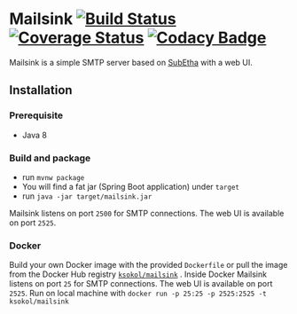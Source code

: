 # Mailsink [![Build Status](https://api.travis-ci.org/ksokol/mailsink.png?branch=master)](https://travis-ci.org/ksokol/mailsink) [![Coverage Status](https://coveralls.io/repos/ksokol/mailsink/badge.png?branch=master)](https://coveralls.io/r/ksokol/mailsink?branch=master) [![Codacy Badge](https://api.codacy.com/project/badge/Grade/ae860d680b2f459f973e1386064b260d)](https://www.codacy.com/app/dev_9/mailsink)

Mailsink is a simple SMTP server based on [SubEtha](https://github.com/voodoodyne/subetha) with a web UI.

## Installation

### Prerequisite

- Java 8

### Build and package

- run `mvnw package`
- You will find a fat jar (Spring Boot application) under `target`
- run `java -jar target/mailsink.jar`

Mailsink listens on port `2500` for SMTP connections. The web UI is available on port `2525`.

### Docker

Build your own Docker image with the provided `Dockerfile` or pull the image from the Docker Hub registry [`ksokol/mailsink`](https://hub.docker.com/r/ksokol/mailsink/tags/) .
Inside Docker Mailsink listens on port `25` for SMTP connections. The web UI is available on port `2525`.
Run on local machine with `docker run -p 25:25 -p 2525:2525 -t ksokol/mailsink`
